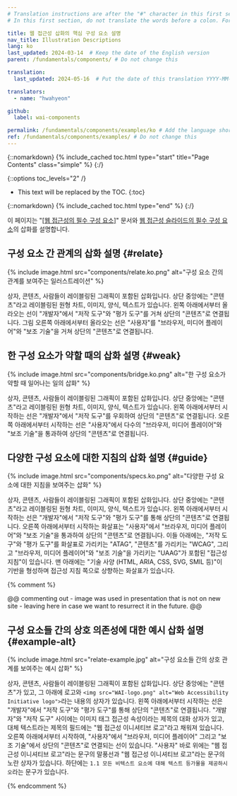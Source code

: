 ```yaml
---
# Translation instructions are after the "#" character in this first section. They are comments that do not show up in the web page. You do not need to translate the instructions after "#".
# In this first section, do not translate the words before a colon. For example, do not translate "title:". Do translate the text after "title:"

title: 웹 접근성 삽화의 핵심 구성 요소 설명
nav_title: Illustration Descriptions
lang: ko
last_updated: 2024-03-14  # Keep the date of the English version
parent: /fundamentals/components/ # Do not change this

translation:
  last_updated: 2024-05-16  # Put the date of this translation YYYY-MM-DD (with month in the middle)

translators:
  - name: "hwahyeon"

github:
  label: wai-components

permalink: /fundamentals/components/examples/ko # Add the language shortcode to the end; for example /path/to/file/fr
ref: /fundamentals/components/examples/ # Do not change this
---
```


{::nomarkdown}
{% include_cached toc.html type="start" title="Page Contents" class="simple" %}
{:/}

{::options toc_levels="2" /}

-   This text will be replaced by the TOC.
{:toc}

{::nomarkdown}
{% include_cached toc.html type="end" %}
{:/}

이 페이지는 "[[웹 접근성의 필수 구성 요소]](/fundamentals/components/)" 문서와 [웹 접근성 슬라이드의 필수 구성 요소](https://www.w3.org/WAI/intro/components-slides)의 삽화를 설명합니다.

## 구성 요소 간 관계의 삽화 설명 {#relate}

{% include image.html src="components/relate.ko.png" alt="구성 요소 간의 관계를 보여주는 일러스트레이션" %}

상자, 콘텐츠, 사람들이 레이블링된 그래픽이 포함된 삽화입니다. 상단 중앙에는 "콘텐츠"라고 레이블링된 원형 차트, 이미지, 양식, 텍스트가 있습니다. 왼쪽 아래에서부터 올라오는 선이 "개발자"에서 "저작 도구"와 "평가 도구"를 거쳐 상단의 "콘텐츠"로 연결됩니다. 그림 오른쪽 아래에서부터 올라오는 선은 "사용자"를 "브라우저, 미디어 플레이어"와 "보조 기술"을 거쳐 상단의 "콘텐츠"로 연결됩니다.

## 한 구성 요소가 약할 때의 삽화 설명 {#weak}

{% include image.html src="components/bridge.ko.png" alt="한 구성 요소가 약할 때 일어나는 일의 삽화" %}

상자, 콘텐츠, 사람들이 레이블링된 그래픽이 포함된 삽화입니다. 상단 중앙에는 "콘텐츠"라고 레이블링된 원형 차트, 이미지, 양식, 텍스트가 있습니다. 왼쪽 아래에서부터 시작하는 선은 "개발자"에서 "저작 도구"를 우회하여 상단의 "콘텐츠"로 연결됩니다. 오른쪽 아래에서부터 시작하는 선은 "사용자"에서 다수의 "브라우저, 미디어 플레이어"와 "보조 기술"을 통과하여 상단의 "콘텐츠"로 연결됩니다.

## 다양한 구성 요소에 대한 지침의 삽화 설명 {#guide}

{% include image.html src="components/specs.ko.png" alt="다양한 구성 요소에 대한 지침을 보여주는 삽화" %}

상자, 콘텐츠, 사람들이 레이블링된 그래픽이 포함된 삽화입니다. 상단 중앙에는 "콘텐츠"라고 레이블링된 원형 차트, 이미지, 양식, 텍스트가 있습니다. 왼쪽 아래에서부터 시작하는 선은 "개발자"에서 "저작 도구"와 "평가 도구"를 통해 상단의 "콘텐츠"로 연결됩니다. 오른쪽 아래에서부터 시작하는 화살표는 "사용자"에서 "브라우저, 미디어 플레이어"와 "보조 기술"을 통과하여 상단의 "콘텐츠"로 연결됩니다. 이들 아래에는, "저작 도구"와 "평가 도구"를 화살표로 가리키는 "ATAG", "콘텐츠"를 가리키는 "WCAG", 그리고 "브라우저, 미디어 플레이어"와 "보조 기술"을 가리키는 "UAAG"가 포함된 "접근성 지침"이 있습니다. 맨 아래에는 "기술 사양 (HTML, ARIA, CSS, SVG, SMIL 등)"이 기반을 형성하며 접근성 지침 쪽으로 상향하는 화살표가 있습니다.

{% comment %}

@@ commenting out - image was used in presentation that is not on new site - leaving here in case we want to resurrect it in the future. @@

## 구성 요소들 간의 상호 의존성에 대한 예시 삽화 설명 {#example-alt}

{% include image.html src="relate-example.jpg" alt="구성 요소들 간의 상호 관계를 보여주는 예시 삽화" %}

상자, 콘텐츠, 사람들이 레이블링된 그래픽이 포함된 삽화입니다. 상단 중앙에는 "콘텐츠"가 있고, 그 아래에 로고와 `<img src="WAI-logo.png" alt="Web Accessibility Initiative logo">`라는 내용의 상자가 있습니다. 왼쪽 아래에서부터 시작하는 선은 "개발자"에서 "저작 도구"와 "평가 도구"를 통해 상단의 "콘텐츠"로 연결됩니다. "개발자"와 "저작 도구" 사이에는 이미지 태그 접근성 속성이라는 제목의 대화 상자가 있고, 대체 텍스트라는 제목의 필드에는 "웹 접근성 이니셔티브 로고"라고 채워져 있습니다. 오른쪽 아래에서부터 시작하여, "사용자"에서 "브라우저, 미디어 플레이어" 그리고 "보조 기술"에서 상단의 "콘텐츠"로 연결되는 선이 있습니다. "사용자" 바로 위에는 "웹 접근성 이니셔티브 로고"라는 문구의 말풍선과 "웹 접근성 이니셔티브 로고"라는 문구의 노란 상자가 있습니다. 하단에는 `1.1 모든 비텍스트 요소에 대해 텍스트 등가물을 제공하시오`라는 문구가 있습니다. 

{% endcomment %}
